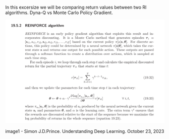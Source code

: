 
In this excersize we will be comparing return values between two Rl algorithms. Dyna-Q vs Monte Carlo Policy Gradient. 

![img.png](img.png)

image1 - Simon J.D.Prince. Understanding Deep Learning. October 23, 2023 
